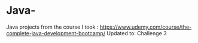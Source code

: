 # Java-
Java projects from the course I took : https://www.udemy.com/course/the-complete-java-development-bootcamp/
Updated to:
Challenge 3
